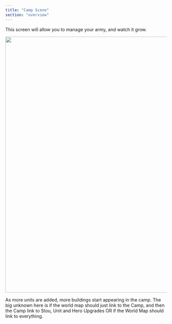 ```yaml
---
title: "Camp Scene"
section: "overview"
---
```


This screen will allow you to manage your army, and watch it grow.

<img src="https://www.dropbox.com/s/wsjqih3e4w9pi8f/Camp_11_labeled.jpg?raw=1" width="800" />


As more units are added, more buildings start appearing in the camp. The big unknown here is if the world map should just link to the Camp, and then the Camp link to Stou, Unit and Hero Upgrades OR if the World Map should link to everything.